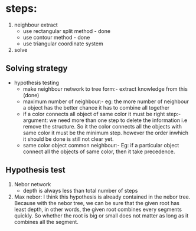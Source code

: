 # steps:
  1. neighbour extract
      * use rectangular split method - done
      * use contour method - done
      * use triangular coordinate system 
  3. solve

## Solving strategy
* hypothesis testing
  * make neighbour network to tree form:- extract knowledge from this  (done)
  * maximum number of neighbour:- eg: the more number of neighbour a object has the better chance it has to combine all together
  * if a color connects all object of same color it must be right step:- argument: we need more than one step to delete the information i.e remove the structure. 
     So it the color connects all the objects with same color it must be the minimum step. however the order inwhich it should be done is still not clear yet.
  * same color object common neighbour:- Eg: if a particular object connect all the objects of same color, then it take precedence.

## Hypothesis test

1. Nebor network
    * depth is always less than total number of steps
2. Max nebor: I think this hypothesis is already contained in the nebor tree. Because with the nebor tree, we can be sure that the given root has least depth,
    in other words, the given root combines every segments quickly. So whether the root is big or small does not matter as long as it combines all the segment.
